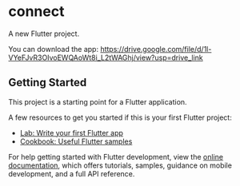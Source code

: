 # connect

A new Flutter project.

You can download the app: https://drive.google.com/file/d/1l-VYeFJvR3OIvoEWQAoWt8i_L2tWAGhj/view?usp=drive_link

## Getting Started

This project is a starting point for a Flutter application.

A few resources to get you started if this is your first Flutter project:

- [Lab: Write your first Flutter app](https://docs.flutter.dev/get-started/codelab)
- [Cookbook: Useful Flutter samples](https://docs.flutter.dev/cookbook)

For help getting started with Flutter development, view the
[online documentation](https://docs.flutter.dev/), which offers tutorials,
samples, guidance on mobile development, and a full API reference.
